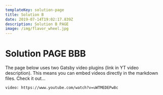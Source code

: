 ```yaml
---
templateKey: solution-page
title: Solution B
date: 2019-07-14T19:02:17.839Z
description: Solution B PAGE
image: /img/flavor_wheel.jpg
---
```


# Solution PAGE BBB

The page below uses two Gatsby video plugins (link in YT video description). This means you can embed videos directly in the markdown files. Check it out...

`video: https://www.youtube.com/watch?v=uWTMEDEPw8c`



 